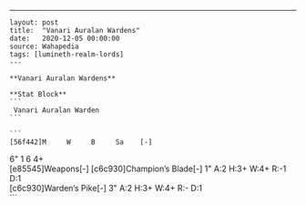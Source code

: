 ---
    layout: post
    title:  "Vanari Auralan Wardens"
    date:   2020-12-05 00:00:00
    source: Wahapedia
    tags: [lumineth-realm-lords]
    ---
    
    **Vanari Auralan Wardens**
    
    **Stat Block**
    ```
     Vanari Auralan Warden
    ```
    
    ```
    [56f442]M     W     B     Sa    [-]
6"    1     6     4+    
[e85545]Weapons[-]
[c6c930]Champion’s Blade[-]
1"     A:2    H:3+   W:4+   R:-1   D:1   
[c6c930]Warden’s Pike[-]
3"     A:2    H:3+   W:4+   R:-    D:1   
    ```
    
    
    